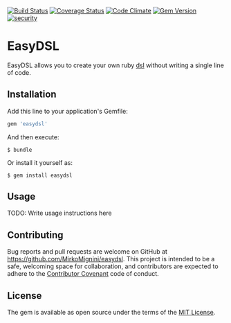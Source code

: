 [![Build Status](https://travis-ci.org/MirkoMignini/easydsl.svg)](https://travis-ci.org/MirkoMignini/easydsl)
[![Coverage Status](https://coveralls.io/repos/github/MirkoMignini/easydsl/badge.svg?branch=master)](https://coveralls.io/github/MirkoMignini/easydsl?branch=master)
[![Code Climate](https://codeclimate.com/github/MirkoMignini/easydsl/badges/gpa.svg)](https://codeclimate.com/github/MirkoMignini/easydsl)
[![Gem Version](https://badge.fury.io/rb/easydsl.svg)](https://badge.fury.io/rb/easydsl)
[![security](https://hakiri.io/github/MirkoMignini/easydsl/master.svg)](https://hakiri.io/github/MirkoMignini/easydsl/master)

# EasyDSL

EasyDSL allows you to create your own ruby [dsl](https://en.wikipedia.org/wiki/Domain-specific_language) without writing a single line of code.

## Installation

Add this line to your application's Gemfile:

```ruby
gem 'easydsl'
```

And then execute:

    $ bundle

Or install it yourself as:

    $ gem install easydsl

## Usage

TODO: Write usage instructions here

## Contributing

Bug reports and pull requests are welcome on GitHub at https://github.com/MirkoMignini/easydsl. This project is intended to be a safe, welcoming space for collaboration, and contributors are expected to adhere to the [Contributor Covenant](contributor-covenant.org) code of conduct.


## License

The gem is available as open source under the terms of the [MIT License](http://opensource.org/licenses/MIT).

